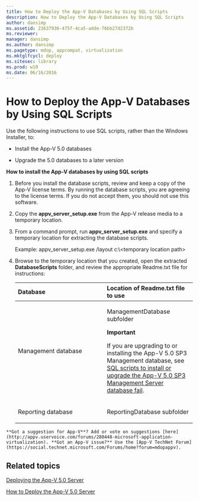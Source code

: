 ```yaml
---
title: How to Deploy the App-V Databases by Using SQL Scripts
description: How to Deploy the App-V Databases by Using SQL Scripts
author: dansimp
ms.assetid: 23637936-475f-4ca5-adde-76bb27d2372b
ms.reviewer: 
manager: dansimp
ms.author: dansimp
ms.pagetype: mdop, appcompat, virtualization
ms.mktglfcycl: deploy
ms.sitesec: library
ms.prod: w10
ms.date: 06/16/2016
---
```



# How to Deploy the App-V Databases by Using SQL Scripts


Use the following instructions to use SQL scripts, rather than the Windows Installer, to:

-   Install the App-V 5.0 databases

-   Upgrade the 5.0 databases to a later version

**How to install the App-V databases by using SQL scripts**

1. Before you install the database scripts, review and keep a copy of the App-V license terms. By running the database scripts, you are agreeing to the license terms. If you do not accept them, you should not use this software.

2. Copy the **appv\_server\_setup.exe** from the App-V release media to a temporary location.

3. From a command prompt, run **appv\_server\_setup.exe** and specify a temporary location for extracting the database scripts.

   Example: appv\_server\_setup.exe /layout c:\\&lt;temporary location path&gt;

4. Browse to the temporary location that you created, open the extracted **DatabaseScripts** folder, and review the appropriate Readme.txt file for instructions:

   <table>
   <colgroup>
   <col width="50%" />
   <col width="50%" />
   </colgroup>
   <thead>
   <tr class="header">
   <th align="left">Database</th>
   <th align="left">Location of Readme.txt file to use</th>
   </tr>
   </thead>
   <tbody>
   <tr class="odd">
   <td align="left"><p>Management database</p></td>
   <td align="left"><p>ManagementDatabase subfolder</p>
   <div class="alert">
   <strong>Important</strong><br/><p>If you are upgrading to or installing the App-V 5.0 SP3 Management database, see <a href="https://support.microsoft.com/kb/3031340" data-raw-source="[SQL scripts to install or upgrade the App-V 5.0 SP3 Management Server database fail](https://support.microsoft.com/kb/3031340)">SQL scripts to install or upgrade the App-V 5.0 SP3 Management Server database fail</a>.</p>
   </div>
   <div>

   </div></td>
   </tr>
   <tr class="even">
   <td align="left"><p>Reporting database</p></td>
   <td align="left"><p>ReportingDatabase subfolder</p></td>
   </tr>
   </tbody>
   </table>



~~~
**Got a suggestion for App-V**? Add or vote on suggestions [here](http://appv.uservoice.com/forums/280448-microsoft-application-virtualization). **Got an App-V issue?** Use the [App-V TechNet Forum](https://social.technet.microsoft.com/Forums/home?forum=mdopappv).
~~~

## Related topics


[Deploying the App-V 5.0 Server](deploying-the-app-v-50-server.md)

[How to Deploy the App-V 5.0 Server](how-to-deploy-the-app-v-50-server-50sp3.md)









